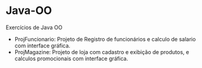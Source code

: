 # Java-OO
Exercícios de Java OO
- ProjFuncionario: Projeto de Registro de funcionários e calculo de salario com interface gráfica.
- ProjMagazine: Projeto de loja com cadastro e exibição de produtos, e calculos promocionais com interface gráfica.
